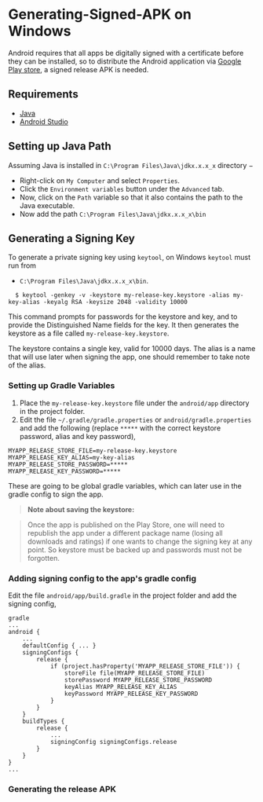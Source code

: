 
# Generating-Signed-APK on Windows

Android requires that all apps be digitally signed with a certificate before they can be installed, so to distribute the Android application via [Google Play store](https://play.google.com/store), a signed release APK is needed.

## Requirements
* [Java](http://www.oracle.com/technetwork/java/javase/downloads/jre8-downloads-2133155.html)
* [Android Studio](https://developer.android.com/studio/)

## Setting up Java Path

  Assuming Java is installed in `C:\Program Files\Java\jdkx.x.x_x` directory −
* Right-click on `My Computer` and select `Properties`.
* Click the `Environment variables` button under the `Advanced` tab.
* Now, click on the `Path` variable so that it also contains the path to the Java executable.
* Now add the path `C:\Program Files\Java\jdkx.x.x_x\bin`

## Generating a Signing Key

To generate a private signing key using `keytool`, on Windows `keytool` must run from

* `C:\Program Files\Java\jdkx.x.x_x\bin`. 


```
  $ keytool -genkey -v -keystore my-release-key.keystore -alias my-key-alias -keyalg RSA -keysize 2048 -validity 10000
```

  This command prompts for passwords for the keystore and key, and to provide the Distinguished Name fields for the key. It then generates the keystore as a file called `my-release-key.keystore`.
  
  The keystore contains a single key, valid for 10000 days. The alias is a name that will use later when signing the app, one should remember to take note of the alias.
  
### Setting up Gradle Variables

1. Place the `my-release-key.keystore` file under the `android/app` directory in the project folder.
2. Edit the file `~/.gradle/gradle.properties` or `android/gradle.properties` and add the following (replace `*****` with the correct keystore password, alias and key password),

```
MYAPP_RELEASE_STORE_FILE=my-release-key.keystore
MYAPP_RELEASE_KEY_ALIAS=my-key-alias
MYAPP_RELEASE_STORE_PASSWORD=*****
MYAPP_RELEASE_KEY_PASSWORD=*****
```

These are going to be global gradle variables, which can later use in the gradle config to sign the app.

> **Note about saving the keystore:**

> Once the app is published on the Play Store, one will need to republish the app under a different package name (losing all downloads and ratings) if one wants to change the signing key at any point. So keystore must be backed up and passwords must not be forgotten.


### Adding signing config to the app's gradle config

Edit the file `android/app/build.gradle` in the project folder and add the signing config,

```
gradle
...
android {
    ...
    defaultConfig { ... }
    signingConfigs {
        release {
            if (project.hasProperty('MYAPP_RELEASE_STORE_FILE')) {
                storeFile file(MYAPP_RELEASE_STORE_FILE)
                storePassword MYAPP_RELEASE_STORE_PASSWORD
                keyAlias MYAPP_RELEASE_KEY_ALIAS
                keyPassword MYAPP_RELEASE_KEY_PASSWORD
            }
        }
    }
    buildTypes {
        release {
            ...
            signingConfig signingConfigs.release
        }
    }
}
...
```

### Generating the release APK

